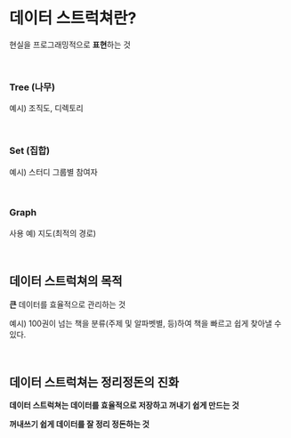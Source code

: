 # 데이터 스트럭쳐란?

현실을 프로그래밍적으로 **표현**하는 것

</br>

### Tree (나무)

예시) 조직도, 디렉토리

</br>

### Set (집합)

예시) 스터디 그룹별 참여자

</br>

### Graph

사용 예) 지도(최적의 경로)

</br>

## 데이터 스트럭쳐의 목적

**큰** 데이터를 효율적으로 관리하는 것

예시) 100권이 넘는 책을 분류(주제 및 알파벳별, 등)하여 책을 빠르고 쉽게 찾아낼 수 있다.

</br>

## 데이터 스트럭쳐는 정리정돈의 진화

**데이터 스트럭쳐는 데이터를 효율적으로 저장하고 꺼내기 쉽게 만드는 것**

**꺼내쓰기 쉽게 데이터를 잘 정리 정돈하는 것**